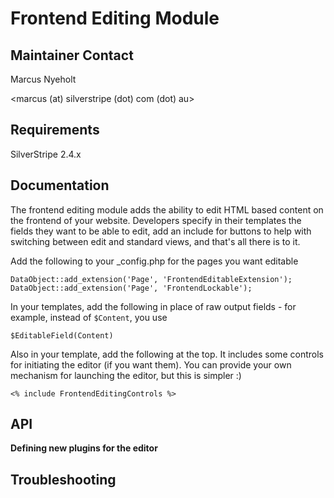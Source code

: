 
# Frontend Editing Module

## Maintainer Contact

Marcus Nyeholt

<marcus (at) silverstripe (dot) com (dot) au>

## Requirements

SilverStripe 2.4.x

## Documentation

The frontend editing module adds the ability to edit HTML based content on
the frontend of your website. Developers specify in their templates the
fields they want to be able to edit, add an include for buttons to help with
switching between edit and standard views, and that's all there is to it.

Add the following to your _config.php for the pages you want editable

````
DataObject::add_extension('Page', 'FrontendEditableExtension');
DataObject::add_extension('Page', 'FrontendLockable');
````

In your templates, add the following in place of raw output fields - for
example, instead of `$Content`, you use

````
$EditableField(Content)
````

Also in your template, add the following at the top. It includes some
controls for initiating the editor (if you want them). You can provide
your own mechanism for launching the editor, but this is simpler :)

````
<% include FrontendEditingControls %>
````

## API

**Defining new plugins for the editor**


## Troubleshooting